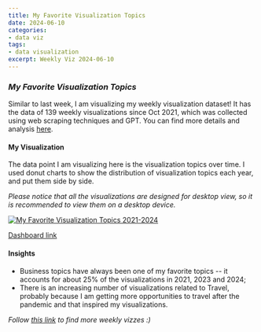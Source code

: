 ```yaml
---
title: My Favorite Visualization Topics
date: 2024-06-10
categories:
- data viz
tags:
- data visualization
excerpt: Weekly Viz 2024-06-10
---
```


### *My Favorite Visualization Topics*

Similar to last week, I am visualizing my weekly visualization dataset! It has the data of 139 weekly visualizations since Oct 2021, which was collected using web scraping techniques and GPT. You can find more details and analysis [here](https://yudong-94.github.io/personal-website/blog/VizSummaryWithGPT/).  

#### My Visualization

The data point I am visualizing here is the visualization topics over time. I used donut charts to show the distribution of visualization topics each year, and put them side by side.  

*Please notice that all the visualizations are designed for desktop view, so it is recommended to view them on a desktop device.*  

<div class='tableauPlaceholder' id='viz1718080023943' style='position: relative'>
  <noscript><a href='#'>
    <img alt='My Favorite Visualization Topics 2021-2024 ' src='https:&#47;&#47;public.tableau.com&#47;static&#47;images&#47;20&#47;20240610MyFavoriteVisualizationTopics&#47;MyFavoriteVisualizationTopics2021-2024&#47;1_rss.png' style='border: none' />
  </a></noscript>
  <object class='tableauViz'  style='display:none;'>
    <param name='host_url' value='https%3A%2F%2Fpublic.tableau.com%2F' />
    <param name='embed_code_version' value='3' />
    <param name='site_root' value='' />
    <param name='name' value='20240610MyFavoriteVisualizationTopics&#47;MyFavoriteVisualizationTopics2021-2024' />
    <param name='tabs' value='no' />
    <param name='toolbar' value='yes' />
    <param name='static_image' value='https:&#47;&#47;public.tableau.com&#47;static&#47;images&#47;20&#47;20240610MyFavoriteVisualizationTopics&#47;MyFavoriteVisualizationTopics2021-2024&#47;1.png' /> 
    <param name='animate_transition' value='yes' />
    <param name='display_static_image' value='yes' />
    <param name='display_spinner' value='yes' />
    <param name='display_overlay' value='yes' />
    <param name='display_count' value='yes' />
    <param name='language' value='en-US' />
    <param name='filter' value='publish=yes' />
  </object></div>           
  <script type='text/javascript'>        
    var divElement = document.getElementById('viz1718080023943');  
    var vizElement = divElement.getElementsByTagName('object')[0];       
    if ( divElement.offsetWidth > 800 ) { vizElement.style.width='800px';vizElement.style.height='627px';} else if ( divElement.offsetWidth > 500 ) { vizElement.style.width='800px';vizElement.style.height='627px';} else { vizElement.style.width='100%';vizElement.style.height='1177px';}     
    var scriptElement = document.createElement('script');     
    scriptElement.src = 'https://public.tableau.com/javascripts/api/viz_v1.js';      
    vizElement.parentNode.insertBefore(scriptElement, vizElement);              
  </script>

[Dashboard link](https://public.tableau.com/views/20240610MyFavoriteVisualizationTopics/MyFavoriteVisualizationTopics2021-2024?:language=en-US&publish=yes&:sid=&:display_count=n&:origin=viz_share_link)
  
#### Insights
* Business topics have always been one of my favorite topics -- it accounts for about 25% of the visualizations in 2021, 2023 and 2024;
* There is an increasing number of visualizations related to Travel, probably because I am getting more opportunities to travel after the pandemic and that inspired my visualizations.  
  
*Follow [this link](https://yudong-94.github.io/personal-website/project/WeeklyViz2024/) to find more weekly vizzes :)*
